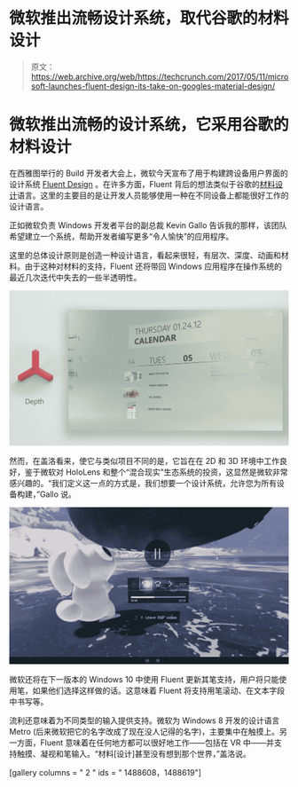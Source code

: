 # 微软推出流畅设计系统，取代谷歌的材料设计

> 原文：<https://web.archive.org/web/https://techcrunch.com/2017/05/11/microsoft-launches-fluent-design-its-take-on-googles-material-design/>

# 微软推出流畅的设计系统，它采用谷歌的材料设计

在西雅图举行的 Build 开发者大会上，微软今天宣布了用于构建跨设备用户界面的设计系统 [Fluent Design](https://web.archive.org/web/20230319125447/http://fluent.microsoft.com/) 。在许多方面，Fluent 背后的想法类似于谷歌的[材料设计](https://web.archive.org/web/20230319125447/https://material.io/guidelines/material-design/introduction.html)语言。这里的主要目的是让开发人员能够使用一种在不同设备上都能很好工作的设计语言。

正如微软负责 Windows 开发者平台的副总裁 Kevin Gallo 告诉我的那样，该团队希望建立一个系统，帮助开发者编写更多“令人愉快”的应用程序。

这里的总体设计原则是创造一种设计语言，看起来很轻，有层次、深度、动画和材料。由于这种对材料的支持，Fluent 还将带回 Windows 应用程序在操作系统的最近几次迭代中失去的一些半透明性。

[![](img/f8121dac8ea8d3bbc029d98704073ec6.png)](https://web.archive.org/web/20230319125447/https://techcrunch.com/wp-content/uploads/2017/05/fluent_depth_build.jpg)

然而，在盖洛看来，使它与类似项目不同的是，它旨在在 2D 和 3D 环境中工作良好，鉴于微软对 HoloLens 和整个“混合现实”生态系统的投资，这显然是微软非常感兴趣的。“我们定义这一点的方式是，我们想要一个设计系统，允许您为所有设备构建，”Gallo 说。

[![](img/0ca95c4bede84fe9e0e5ef33532da72c.png)](https://web.archive.org/web/20230319125447/https://techcrunch.com/wp-content/uploads/2017/05/scientificreflectingbinturong.gif)

微软还将在下一版本的 Windows 10 中使用 Fluent 更新其笔支持，用户将只能使用笔，如果他们选择这样做的话。这意味着 Fluent 将支持用笔滚动、在文本字段中书写等。

流利还意味着为不同类型的输入提供支持。微软为 Windows 8 开发的设计语言 Metro (后来微软把它的名字改成了现在没人记得的名字)，主要集中在触摸上。另一方面，Fluent 意味着在任何地方都可以很好地工作——包括在 VR 中——并支持触摸、凝视和笔输入。“材料[设计]甚至没有想到那个世界，”盖洛说。

[gallery columns = " 2 " ids = " 1488608，1488619"]